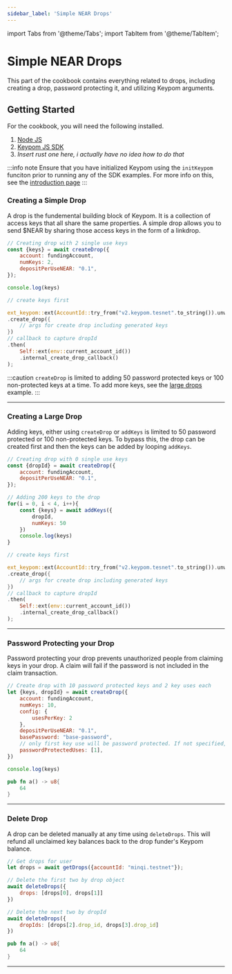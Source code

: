 ```yaml
---
sidebar_label: 'Simple NEAR Drops'
---
```

import Tabs from '@theme/Tabs';
import TabItem from '@theme/TabItem';

# Simple NEAR Drops
This part of the cookbook contains everything related to drops, including creating a drop, password protecting it, and utilizing Keypom arguments.
## Getting Started
For the cookbook, you will need the following installed. 
1. [Node JS](https://docs.npmjs.com/downloading-and-installing-node-js-and-npm)  
2. [Keypom JS SDK](https://github.com/keypom/keypom-js#getting-started)
3. *Insert rust one here, i actually have no idea how to do that*

:::info note
Ensure that you have initialized Keypom using the `initKeypom` funciton prior to running any of the SDK examples. For more info on this, see the [introduction page](../welcome.md#connection-to-near-and-initializing-the-sdk)
:::

### Creating a Simple Drop
A drop is the fundemental building block of Keypom. It is a collection of access keys that all share the same properties. A simple drop allows you to send $NEAR by sharing those access keys in the form of a linkdrop. 

<Tabs>
<TabItem value="SDK" label="Keypom JS SDK🧩">

```js
// Creating drop with 2 single use keys
const {keys} = await createDrop({
    account: fundingAccount,
    numKeys: 2,
    depositPerUseNEAR: "0.1",
});

console.log(keys)
```

</TabItem>
<TabItem value="Rust" label="Rust🦀">

```rust
// create keys first

ext_keypom::ext(AccountId::try_from("v2.keypom.tesnet".to_string()).unwrap())
.create_drop({
    // args for create drop including generated keys
})
// callback to capture dropId
.then(
    Self::ext(env::current_account_id())
    .internal_create_drop_callback()
);
```

</TabItem>
</Tabs>

:::caution
`createDrop` is limited to adding 50 password protected keys or 100 non-protected keys at a time. To add more keys, see the [large drops](#creating-a-large-drop) example. 
:::

___

### Creating a Large Drop
Adding keys, either using `createDrop` or `addKeys` is limited to 50 password protected or 100 non-protected keys. To bypass this, the drop can be created first and then the keys can be added by looping `addKeys`.

<Tabs>
<TabItem value="SDK" label="Keypom JS SDK🧩">

```js
// Creating drop with 0 single use keys
const {dropId} = await createDrop({
    account: fundingAccount,
    depositPerUseNEAR: "0.1",
});

// Adding 200 keys to the drop
for(i = 0, i < 4, i++){
    const {keys} = await addKeys({
        dropId,
        numKeys: 50
    })
    console.log(keys)
}

```

</TabItem>
<TabItem value="Rust" label="Rust🦀">

```rust
// create keys first

ext_keypom::ext(AccountId::try_from("v2.keypom.tesnet".to_string()).unwrap())
.create_drop({
    // args for create drop including generated keys
})
// callback to capture dropId
.then(
    Self::ext(env::current_account_id())
    .internal_create_drop_callback()
);
```

</TabItem>
</Tabs>

___

### Password Protecting your Drop
Password protecting your drop prevents unauthorized people from claiming keys in your drop. A claim will fail if the password is not included in the claim transaction. 

<Tabs>
<TabItem value="SDK" label="Keypom JS SDK🧩">

```js
// Create drop with 10 password protected keys and 2 key uses each
let {keys, dropId} = await createDrop({
    account: fundingAccount,
    numKeys: 10,
    config: {
        usesPerKey: 2
    },
    depositPerUseNEAR: "0.1",
    basePassword: "base-password",
    // only first key use will be password protected. If not specified, all uses will be protected
    passwordProtectedUses: [1],
})

console.log(keys)
```

</TabItem>
<TabItem value="Rust" label="Rust🦀">

```rust
pub fn a() -> u8{
    64
}
```

</TabItem>
</Tabs>

___

### Delete Drop
A drop can be deleted manually at any time using `deleteDrops`. This will refund all unclaimed key balances back to the drop funder's Keypom balance. 

<Tabs>
<TabItem value="SDK" label="Keypom JS SDK🧩">

```js
// Get drops for user
let drops = await getDrops({accountId: "minqi.testnet"});

// Delete the first two by drop object
await deleteDrops({
    drops: [drops[0], drops[1]]
})

// Delete the next two by dropId
await deleteDrops({
    dropIds: [drops[2].drop_id, drops[3].drop_id]
})
```

</TabItem>
<TabItem value="Rust" label="Rust🦀">

```rust
pub fn a() -> u8{
    64
}
```

</TabItem>
</Tabs>

___
